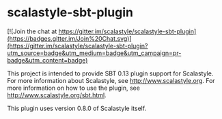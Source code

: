 # scalastyle-sbt-plugin

[![Join the chat at https://gitter.im/scalastyle/scalastyle-sbt-plugin](https://badges.gitter.im/Join%20Chat.svg)](https://gitter.im/scalastyle/scalastyle-sbt-plugin?utm_source=badge&utm_medium=badge&utm_campaign=pr-badge&utm_content=badge)

This project is intended to provide SBT 0.13 plugin support for Scalastyle.
For more information about Scalastyle, see http://www.scalastyle.org. For more information on how to use the plugin, see http://www.scalastyle.org/sbt.html.

This plugin uses version 0.8.0 of Scalastyle itself.
